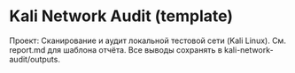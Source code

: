 # Kali Network Audit (template)
Проект: Сканирование и аудит локальной тестовой сети (Kali Linux).
См. report.md для шаблона отчёта. Все выводы сохранять в kali-network-audit/outputs.
